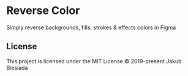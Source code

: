# Reverse Color
Simply reverse backgrounds, fills, strokes & effects colors in Figma

## License
This project is licensed under the MIT License © 2019-present Jakub Biesiada
